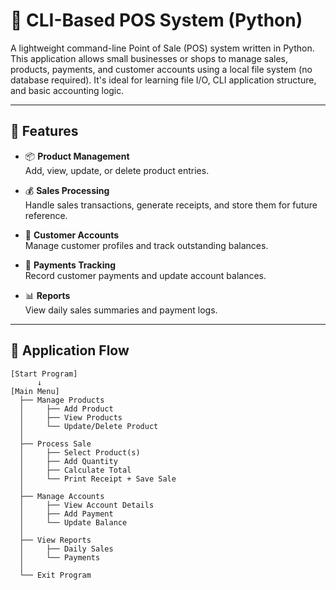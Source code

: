 
# 🧾 CLI-Based POS System (Python)

A lightweight command-line Point of Sale (POS) system written in Python. This application allows small businesses or shops to manage sales, products, payments, and customer accounts using a local file system (no database required). It's ideal for learning file I/O, CLI application structure, and basic accounting logic.

---

## 📌 Features

- 📦 **Product Management**  
  Add, view, update, or delete product entries.

- 💰 **Sales Processing**  
  Handle sales transactions, generate receipts, and store them for future reference.

- 👤 **Customer Accounts**  
  Manage customer profiles and track outstanding balances.

- 🧾 **Payments Tracking**  
  Record customer payments and update account balances.

- 📊 **Reports**  
  View daily sales summaries and payment logs.

---

## 🔁 Application Flow

```text
[Start Program]
      ↓
[Main Menu]
  ├── Manage Products
  │     ├── Add Product
  │     ├── View Products
  │     └── Update/Delete Product
  │
  ├── Process Sale
  │     ├── Select Product(s)
  │     ├── Add Quantity
  │     ├── Calculate Total
  │     └── Print Receipt + Save Sale
  │
  ├── Manage Accounts
  │     ├── View Account Details
  │     ├── Add Payment
  │     └── Update Balance
  │
  ├── View Reports
  │     ├── Daily Sales
  │     └── Payments
  │
  └── Exit Program

